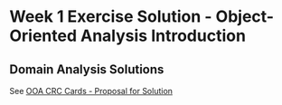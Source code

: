 # Week 1 Exercise Solution - Object-Oriented Analysis Introduction

## Domain Analysis Solutions

See [OOA CRC Cards - Proposal for Solution](https://moodle.hsr.ch/pluginfile.php/141862/mod_folder/content/0/VL01%20OOA-CRC-Cards%20Solution%20Proposal.pdf)
